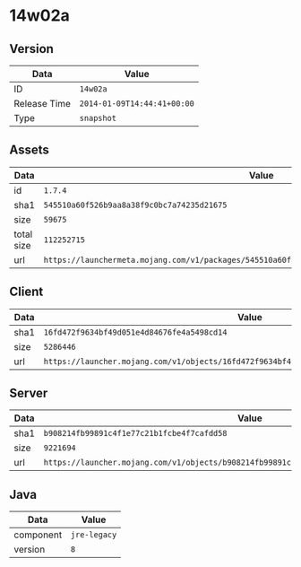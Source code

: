 # 14w02a

## Version

|**Data**        | **Value**                 |
|----------------|-------------------------|
| ID   | ```14w02a```   |
| Release Time   | ```2014-01-09T14:44:41+00:00```   |
| Type   | ```snapshot```   |

## Assets

|**Data**        | **Value**                 |
|----------------|-------------------------|
| id   | ```1.7.4```   |
| sha1   | ```545510a60f526b9aa8a38f9c0bc7a74235d21675```   |
| size   | ```59675```   |
| total size  | ```112252715```  |
| url       | ```https://launchermeta.mojang.com/v1/packages/545510a60f526b9aa8a38f9c0bc7a74235d21675/1.7.4.json``` |

## Client

|**Data**        | **Value**                 |
|----------------|-------------------------|
| sha1   | ```16fd472f9634bf49d051e4d84676fe4a5498cd14```   |
| size   | ```5286446```   |
| url       | ```https://launcher.mojang.com/v1/objects/16fd472f9634bf49d051e4d84676fe4a5498cd14/client.jar``` |

## Server

|**Data**        | **Value**                 |
|----------------|-------------------------|
| sha1   | ```b908214fb99891c4f1e77c21b1fcbe4f7cafdd58```   |
| size   | ```9221694```   |
| url       | ```https://launcher.mojang.com/v1/objects/b908214fb99891c4f1e77c21b1fcbe4f7cafdd58/server.jar``` |

## Java

|**Data**        | **Value**                 |
|----------------|-------------------------|
| component   | ```jre-legacy```   |
| version   | ```8```   |